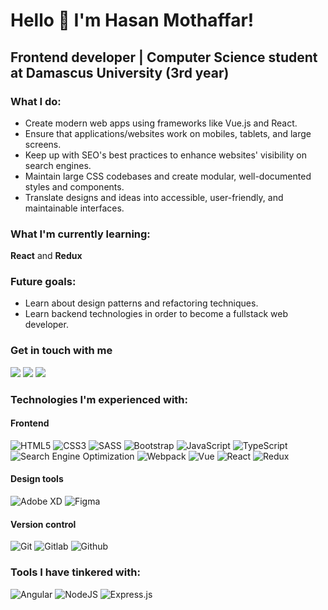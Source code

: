 # Hello 👋 I'm Hasan Mothaffar!

## Frontend developer | Computer Science student at Damascus University (3rd year)

### What I do:

-	Create modern web apps using frameworks like Vue.js and React.
-   Ensure that applications/websites work on mobiles, tablets, and large screens.
-   Keep up with SEO's best practices to enhance websites' visibility on search engines.
-   Maintain large CSS codebases and create modular, well-documented styles and components.
-   Translate designs and ideas into accessible, user-friendly, and maintainable interfaces.

### What I'm currently learning:

**React** and **Redux**

### Future goals:

-   Learn about design patterns and refactoring techniques.
-   Learn backend technologies in order to become a fullstack web developer.

### Get in touch with me

<a href="https://t.me/perryzplatypus"
	><img
		src="https://img.shields.io/badge/%20-Telegram-26A5E4?style=for-the-badge&logo=Telegram&labelColor=white&color=26A5E4"
/></a>
<a href="https://www.facebook.com/Hasan.Mothaffar"
	><img
		src="https://img.shields.io/badge/%20-Facebook-blue?style=for-the-badge&logo=Facebook&logoColor=1877F2&labelColor=white&color=1877F2"
/></a>
<a href="https://www.linkedin.com/in/hasan-mothaffar-0a55301b0/"
	><img
		src="https://img.shields.io/badge/%20-LinkedIn-0A66C2?style=for-the-badge&logo=LinkedIn&logoColor=0A66C2&labelColor=white&color=0A66C2"
/></a>

### Technologies I'm experienced with:

#### Frontend

<div>
<img alt="HTML5" src="https://img.shields.io/badge/html5-%23E34F26.svg?style=for-the-badge&logo=html5&logoColor=white" />

<img alt="CSS3" src="https://img.shields.io/badge/css3-%231572B6.svg?style=for-the-badge&logo=css3&logoColor=white" />

<img alt="SASS" src="https://img.shields.io/badge/SASS-hotpink.svg?style=for-the-badge&logo=SASS&logoColor=white" />

<img alt="Bootstrap" src="https://img.shields.io/badge/bootstrap-%23563D7C.svg?style=for-the-badge&logo=bootstrap&logoColor=white" />

<img alt="JavaScript" src="https://img.shields.io/badge/javascript-%23323330.svg?style=for-the-badge&logo=javascript&logoColor=%23F7DF1E" />

<img alt="TypeScript" src="https://img.shields.io/badge/typescript-%23007ACC.svg?style=for-the-badge&logo=typescript&logoColor=white" />
	
<img alt="Search Engine Optimization" src="https://img.shields.io/badge/OnPage SEO-yellow?style=for-the-badge" />
	
<img alt="Webpack" src="https://img.shields.io/badge/webpack-%238DD6F9.svg?style=for-the-badge&logo=webpack&logoColor=black" />
	
<img alt="Vue" src="https://img.shields.io/badge/vuejs-%2335495e.svg?style=for-the-badge&logo=vuedotjs&logoColor=%234FC08D" />

<img alt="React" src="https://img.shields.io/badge/react-%2320232a.svg?style=for-the-badge&logo=react&logoColor=%2361DAFB" />

<img alt="Redux" src="https://img.shields.io/badge/redux-%23593d88.svg?style=for-the-badge&logo=redux&logoColor=white" />
    
</div>

#### Design tools

<div>
<img alt="Adobe XD" src="https://img.shields.io/badge/adobexd-%23FF26BE.svg?style=for-the-badge&logo=adobexd&logoColor=white" />

<img alt="Figma" src="https://img.shields.io/badge/figma-%23F24E1E.svg?style=for-the-badge&logo=figma&logoColor=white" />
</div>

#### Version control

<div>
<img alt="Git" src="https://img.shields.io/badge/git-%23F05033.svg?style=for-the-badge&logo=git&logoColor=white" />
	
<img alt="Gitlab" src="https://img.shields.io/badge/gitlab-%23181717.svg?style=for-the-badge&logo=gitlab&logoColor=white" />
	
<img alt="Github" src="https://img.shields.io/badge/github-%23121011.svg?style=for-the-badge&logo=github&logoColor=white" />
</div>

### Tools I have tinkered with:

<div>
<img alt="Angular" src="https://img.shields.io/badge/angular-%23DD0031.svg?style=for-the-badge&logo=angular&logoColor=white" />

<img alt="NodeJS" src="https://img.shields.io/badge/node.js-%2343853D.svg?style=for-the-badge&logo=node-dot-js&logoColor=white" />

<img alt="Express.js" src="https://img.shields.io/badge/express.js-%23404d59.svg?style=for-the-badge&logo=express&logoColor=%2361DAFB" />
</div>
                                                                                                                                        
